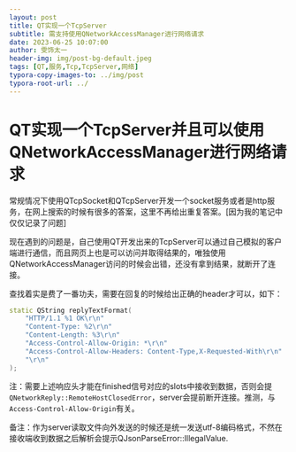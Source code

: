 ```yaml
---
layout: post
title: QT实现一个TcpServer
subtitle: 需支持使用QNetworkAccessManager进行网络请求
date: 2023-06-25 10:07:00
author: 雯饰太一
header-img: img/post-bg-default.jpeg
tags: [QT,服务,Tcp,TcpServer,网络]
typora-copy-images-to: ../img/post
typora-root-url: ../
---
```


# QT实现一个TcpServer并且可以使用QNetworkAccessManager进行网络请求

常规情况下使用QTcpSocket和QTcpServer开发一个socket服务或者是http服务，在网上搜索的时候有很多的答案，这里不再给出重复答案。[因为我的笔记中仅仅记录了问题]

现在遇到的问题是，自己使用QT开发出来的TcpServer可以通过自己模拟的客户端进行通信，而且网页上也是可以访问并取得结果的，唯独使用QNetworkAccessManager访问的时候会出错，还没有拿到结果，就断开了连接。

查找着实是费了一番功夫，需要在回复的时候给出正确的header才可以，如下：

```cpp
static QString replyTextFormat(
	"HTTP/1.1 %1 OK\r\n"
	"Content-Type: %2\r\n"
	"Content-Length: %3\r\n"
	"Access-Control-Allow-Origin: *\r\n"
	"Access-Control-Allow-Headers: Content-Type,X-Requested-With\r\n"
	"\r\n"
);
```

注：需要上述响应头才能在finished信号对应的slots中接收到数据，否则会提`QNetworkReply::RemoteHostClosedError`，server会提前断开连接。推测，与`Access-Control-Allow-Origin`有关。

备注：作为server读取文件向外发送的时候还是统一发送utf-8编码格式，不然在接收端收到数据之后解析会提示QJsonParseError::IllegalValue.